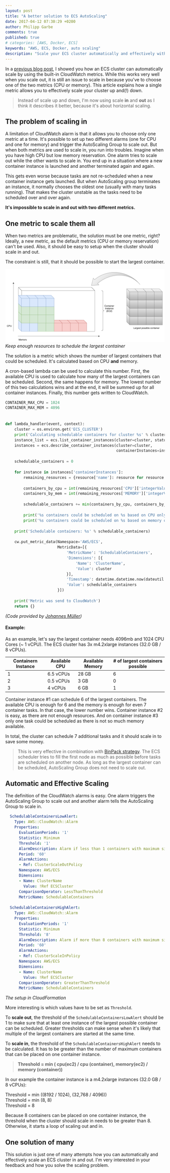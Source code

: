 ```yaml
---
layout: post
title: "A better solution to ECS AutoScaling"
date: 2017-04-12 07:30:29 +0200
author: Philipp Garbe
comments: true
published: true
# categories: [AWS, Docker, ECS]
keywords: "AWS, ECS, Docker, auto scaling"
description: "Scale your ECS cluster automatically and effectively without pains"
---
```



In a [previous blog post](/blog/2016/10/17/docker-on-ecs-scale-your-ecs-cluster-automatically/), I showed you how an ECS cluster can automatically scale by using the built-in CloudWatch metrics. While this works very well when you scale out, it is still an issue to scale in because you've to choose one of the two metrics (CPU or memory). This article explains how a single metric allows you to effectively scale your cluster up and(!) down.

> Instead of scale up and down, I'm now using scale **in** and **out** as I think it describes it better, because it's about horizontal scaling.

## The problem of scaling in
A limitation of CloudWatch alarm is that it allows you to choose only one metric at a time. It's possible to set up two different alarms (one for CPU and one for memory) and trigger the AutoScaling Group to scale out. But when both metrics are used to scale in, you run into troubles. Imagine when you have high CPU but low memory reservation. One alarm tries to scale out while the other wants to scale in. You end up in a situation where a new container instance is launched and another terminated again and again. 

This gets even worse because tasks are not re-scheduled when a new container instance gets launched. But when AutoScaling group terminates an instance, it normally chooses the oldest one (usually with many tasks running). That makes the cluster unstable as the tasks need to be scheduled over and over again.

**It's impossible to scale in and out with two different metrics.**



## One metric to scale them all
When two metrics are problematic, the solution must be one metric, right? Ideally, a new metric, as the default metrics (CPU or memory reservation) can't be used. Also, it should be easy to setup when the cluster should scale in and out.

The constraint is still, that it should be possible to start the largest container.

![Keep enough resources to schedule the largest container](/assets/ecs_schedule_container.png)
*Keep enough resources to schedule the largest container*

The solution is a metric which shows the number of largest containers that could be scheduled. It's calculated based on CPU **and** memory. 


A cron-based lambda can be used to calculate this number. First, the available CPU is used to calculate how many of the largest containers can be scheduled. Second, the same happens for memory. The lowest number of this two calculations wins and at the end, it will be summed up for all container instances. Finally, this number gets written to CloudWatch. 


```python
CONTAINER_MAX_CPU = 1024
CONTAINER_MAX_MEM = 4096


def lambda_handler(event, context):
    cluster = os.environ.get('ECS_CLUSTER')
    print('Calculating schedulable containers for cluster %s' % cluster)
    instance_list = ecs.list_container_instances(cluster=cluster, status='ACTIVE')
    instances = ecs.describe_container_instances(cluster=cluster,
                                                 containerInstances=instance_list['containerInstanceArns'])

    schedulable_containers = 0

    for instance in instances['containerInstances']:
        remaining_resources = {resource['name']: resource for resource in instance['remainingResources']}

        containers_by_cpu = int(remaining_resources['CPU']['integerValue'] / CONTAINER_MAX_CPU)
        containers_by_mem = int(remaining_resources['MEMORY']['integerValue'] / CONTAINER_MAX_MEM)

        schedulable_containers += min(containers_by_cpu, containers_by_mem)

        print('%s containers could be scheduled on %s based on CPU only' % (containers_by_cpu, instance['ec2InstanceId']))
        print('%s containers could be scheduled on %s based on memory only' % (containers_by_mem, instance['ec2InstanceId']))

    print('Schedulable containers: %s' % schedulable_containers)

    cw.put_metric_data(Namespace='AWS/ECS',
                       MetricData=[{
                           'MetricName': 'SchedulableContainers',
                           'Dimensions': [{
                               'Name': 'ClusterName',
                               'Value': cluster
                           }],
                           'Timestamp': datetime.datetime.now(dateutil.tz.tzlocal()),
                           'Value': schedulable_containers
                       }])

    print('Metric was send to CloudWatch')
    return {}
```
_(Code provided by [Johannes Müller](https://github.com/joh-m/))_

#### Example: 

As an example, let's say the largest container needs 4096mb and 1024 CPU Cores (~ 1 vCPU). The ECS cluster has 3x m4.2xlarge instances (32.0 GB / 8 vCPUs).  


| Containern Instance | Available CPU  | Available Memory    | # of largest containers possible |
|--                   |--              |--                   |--                                |
|1                    | 6.5 vCPUs      | 28 GB               | 6                                |
|2                    | 0.5 vCPUs      |  3 GB               | 0                                |
|3                    | 4 vCPUs        |  6 GB               | 1                                |

Container instance #1 can schedule 6 of the largest containers. The available CPU is enough for 6 and the memory is enough for even 7 container tasks. In that case, the lower number wins. Container instance #2 is easy, as there are not enough resources. And on container instance #3 only one task could be scheduled as there is not so much memory available.

In total, the cluster can schedule 7 additional tasks and it should scale in to save some money. 

> This is very effective in combination with [BinPack strategy](http://docs.aws.amazon.com/AmazonECS/latest/developerguide/task-placement-strategies.html). The ECS scheduler tries to fill the first node as much as possible before tasks are scheduled on another node. As long as the largest container can be scheduled, AutoScaling Group does not need to scale out. 

## Automatic and Effective Scaling

The definition of the CloudWatch alarms is easy. One alarm triggers the AutoScaling Group to scale out and another alarm tells the AutoScaling Group to scale in. 

```yaml
  SchedulableContainersLowAlert:
    Type: AWS::CloudWatch::Alarm
    Properties:
      EvaluationPeriods: '1'
      Statistic: Minimum
      Threshold: '1'
      AlarmDescription: Alarm if less than 1 containers with maximum size can be scheduled
      Period: '60'
      AlarmActions:
      - Ref: ClusterScaleOutPolicy
      Namespace: AWS/ECS
      Dimensions:
      - Name: ClusterName
        Value: !Ref ECSCluster
      ComparisonOperator: LessThanThreshold
      MetricName: SchedulableContainers

  SchedulableContainersHighAlert:
    Type: AWS::CloudWatch::Alarm
    Properties:
      EvaluationPeriods: '1'
      Statistic: Minimum
      Threshold: '8'
      AlarmDescription: Alarm if more than 8 containers with maximum size can be scheduled
      Period: '60'
      AlarmActions:
      - Ref: ClusterScaleInPolicy
      Namespace: AWS/ECS
      Dimensions:
      - Name: ClusterName
        Value: !Ref ECSCluster
      ComparisonOperator: GreaterThanThreshold
      MetricName: SchedulableContainers
```
_The setup in CloudFormation_


More interesting is which values have to be set as `Threshold`. 

To **scale out**, the threshold of the `SchedulableContainersLowAlert` should be 1 to make sure that at least one instance of the largest possible container can be scheduled. Greater thresholds can make sense when it's likely that multiple of the largest containers are started at the same time.

To **scale in**, the threshold of the `SchedulableContainersHighAlert` needs to be calculated. It has to be greater than the number of maximum containers that can be placed on one container instance. 


> __Threshold = min ( cpu(ec2) / cpu (container), memory(ec2) / memory (container))__ 

In our example the container instance is a m4.2xlarge instances (32.0 GB / 8 vCPUs):

Threshold = min ((8192 / 1024), (32,768 / 4096))  
Threshold = min (8, 8)  
Threshold = 8  

Because 8 containers can be placed on one container instance, the threshold when the cluster should scale in needs to be greater than 8. Otherwise, it starts a loop of scaling out and in.


## One solution of many
This solution is just one of many attempts how you can automatically and effectively scale an ECS cluster in and out. I'm very interested in your feedback and how you solve the scaling problem.


